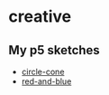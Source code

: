 # creative
## My p5 sketches
* [circle-cone](https://g-inator.github.io/creative/circle-cone)
* [red-and-blue](https://g-inator.github.io/creative/red-and-blue)
